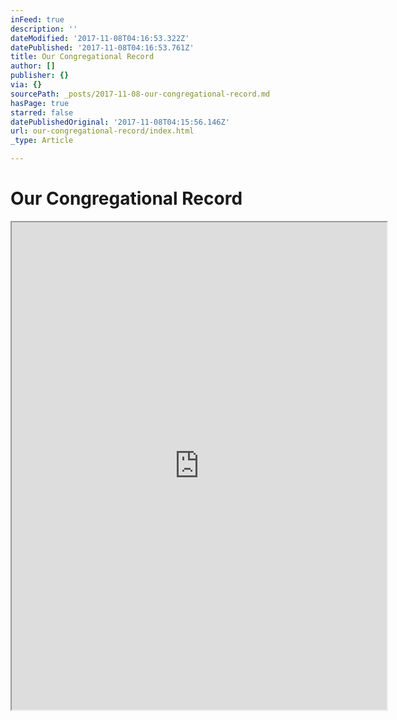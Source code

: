 ```yaml
---
inFeed: true
description: ''
dateModified: '2017-11-08T04:16:53.322Z'
datePublished: '2017-11-08T04:16:53.761Z'
title: Our Congregational Record
author: []
publisher: {}
via: {}
sourcePath: _posts/2017-11-08-our-congregational-record.md
hasPage: true
starred: false
datePublishedOriginal: '2017-11-08T04:15:56.146Z'
url: our-congregational-record/index.html
_type: Article

---
```

# Our Congregational Record

<iframe src="https://drive.google.com/viewerng/viewer?url=http%3A//uudanbury.me/Exhibits/Congregational%2520Record.pdf&amp;embedded=true" width="600" height="780" style=""></iframe>